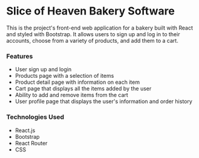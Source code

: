 # Slice of Heaven Bakery Software
This is the project's front-end web application for a bakery built with React and styled with Bootstrap. It allows users to sign up and log in to their accounts, choose from a variety of products, and add them to a cart.

### Features
- User sign up and login
- Products page with a selection of items
- Product detail page with information on each item
- Cart page that displays all the items added by the user
- Ability to add and remove items from the cart
- User profile page that displays the user's information and order history

### Technologies Used
- React.js
- Bootstrap
- React Router
- CSS